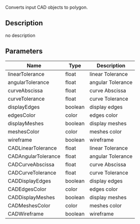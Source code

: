 Converts input CAD objects to polygon.



## Description
no description
## Parameters

<table>
<thead>
	<tr>
		<th>Name</th>
		<th>Type</th>
		<th>Description</th>
	</tr>
</thead>
<tr>
	<td>linearTolerance</td>
	<td><div class='bg-yellow-800 px-2 py-px text-white rounded-sm'>float</div></td>
	<td>linear Tolerance</td>
</tr>
<tr>
	<td>angularTolerance</td>
	<td><div class='bg-yellow-800 px-2 py-px text-white rounded-sm'>float</div></td>
	<td>angular Tolerance</td>
</tr>
<tr>
	<td>curveAbscissa</td>
	<td><div class='bg-yellow-800 px-2 py-px text-white rounded-sm'>float</div></td>
	<td>curve Abscissa</td>
</tr>
<tr>
	<td>curveTolerance</td>
	<td><div class='bg-yellow-800 px-2 py-px text-white rounded-sm'>float</div></td>
	<td>curve Tolerance</td>
</tr>
<tr>
	<td>displayEdges</td>
	<td><div class='bg-emerald-800 px-2 py-px text-white rounded-sm'>boolean</div></td>
	<td>display edges</td>
</tr>
<tr>
	<td>edgesColor</td>
	<td><div class='bg-lime-800 px-2 py-px text-white rounded-sm'>color</div></td>
	<td>edges color</td>
</tr>
<tr>
	<td>displayMeshes</td>
	<td><div class='bg-emerald-800 px-2 py-px text-white rounded-sm'>boolean</div></td>
	<td>display meshes</td>
</tr>
<tr>
	<td>meshesColor</td>
	<td><div class='bg-lime-800 px-2 py-px text-white rounded-sm'>color</div></td>
	<td>meshes color</td>
</tr>
<tr>
	<td>wireframe</td>
	<td><div class='bg-emerald-800 px-2 py-px text-white rounded-sm'>boolean</div></td>
	<td>wireframe</td>
</tr>
<tr>
	<td>CADLinearTolerance</td>
	<td><div class='bg-yellow-800 px-2 py-px text-white rounded-sm'>float</div></td>
	<td>linear Tolerance</td>
</tr>
<tr>
	<td>CADAngularTolerance</td>
	<td><div class='bg-yellow-800 px-2 py-px text-white rounded-sm'>float</div></td>
	<td>angular Tolerance</td>
</tr>
<tr>
	<td>CADCurveAbscissa</td>
	<td><div class='bg-yellow-800 px-2 py-px text-white rounded-sm'>float</div></td>
	<td>curve Abscissa</td>
</tr>
<tr>
	<td>CADCurveTolerance</td>
	<td><div class='bg-yellow-800 px-2 py-px text-white rounded-sm'>float</div></td>
	<td>curve Tolerance</td>
</tr>
<tr>
	<td>CADDisplayEdges</td>
	<td><div class='bg-emerald-800 px-2 py-px text-white rounded-sm'>boolean</div></td>
	<td>display edges</td>
</tr>
<tr>
	<td>CADEdgesColor</td>
	<td><div class='bg-lime-800 px-2 py-px text-white rounded-sm'>color</div></td>
	<td>edges color</td>
</tr>
<tr>
	<td>CADDisplayMeshes</td>
	<td><div class='bg-emerald-800 px-2 py-px text-white rounded-sm'>boolean</div></td>
	<td>display meshes</td>
</tr>
<tr>
	<td>CADMeshesColor</td>
	<td><div class='bg-lime-800 px-2 py-px text-white rounded-sm'>color</div></td>
	<td>meshes color</td>
</tr>
<tr>
	<td>CADWireframe</td>
	<td><div class='bg-emerald-800 px-2 py-px text-white rounded-sm'>boolean</div></td>
	<td>wireframe</td>
</tr>
</table>